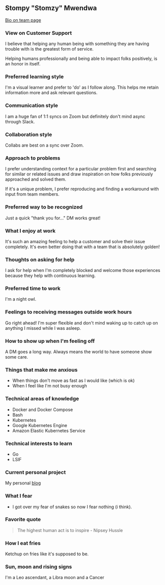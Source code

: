 ## Stompy "Stomzy" Mwendwa

[Bio on team page](../../company/team/index.md#stompy-mwendwa)

### View on Customer Support

I believe that helping any human being with something they are having trouble with is the greatest form of service.

Helping humans professionally and being able to impact folks positively, is an honor in itself.

### Preferred learning style

I'm a visual learner and prefer to 'do' as I follow along. This helps me retain information more and ask relevant questions.

### Communication style

I am a huge fan of 1:1 syncs on Zoom but definitely don't mind async through Slack.

### Collaboration style

Collabs are best on a sync over Zoom.

### Approach to problems

I prefer understanding context for a particular problem first and searching for similar or related issues and draw inspiration on how folks previously approached and solved them.

If it's a unique problem, I prefer reproducing and finding a workaround with input from team members.

### Preferred way to be recognized

Just a quick "thank you for..." DM works great!

### What I enjoy at work

It's such an amazing feeling to help a customer and solve their issue completely. It's even better doing that with a team that is absolutely golden!

### Thoughts on asking for help

I ask for help when I'm completely blocked and welcome those experiences because they help with continuous learning.

### Preferred time to work

I'm a night owl.

### Feelings to receiving messages outside work hours

Go right ahead! I'm super flexible and don't mind waking up to catch up on anything I missed while I was asleep.

### How to show up when I'm feeling off

A DM goes a long way. Always means the world to have someone show some care.

### Things that make me anxious

- When things don't move as fast as I would like (which is ok)
- When I feel like I'm not busy enough

### Technical areas of knowledge

- Docker and Docker Compose
- Bash
- Kubernetes
- Google Kubernetes Engine
- Amazon Elastic Kubernetes Service

### Technical interests to learn

- Go
- LSIF

### Current personal project

My personal [blog](https://stompymwendwa.com)

### What I fear

- I got over my fear of snakes so now I fear nothing (i think).

### Favorite quote

> The highest human act is to inspire - Nipsey Hussle

### How I eat fries

Ketchup on fries like it's supposed to be.

### Sun, moon and rising signs

I'm a Leo ascendant, a Libra moon and a Cancer

